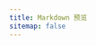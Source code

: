 ```yaml
---
title: Markdown 预览
sitemap: false
---
```

<div class="split-view">
  <div id="container"></div>
  <div class="perview-card markdown-body monaco-component">
    <div id="perview"></div>
  </div>
</div>

<script type="module" data-pjax>
  import { provideFluentDesignSystem, baseLayerLuminance, StandardLuminance } from "https://cdn.jsdelivr.net/npm/@fluentui/web-components/+esm";
  provideFluentDesignSystem().register();
  import { Marked } from "https://cdn.jsdelivr.net/npm/marked/+esm";
  import { markedHighlight } from "https://cdn.jsdelivr.net/npm/marked-highlight/+esm";
  import { HighlightJS as hljs } from "https://cdn.jsdelivr.net/npm/highlight.js/+esm";
  const marked = new Marked(
    markedHighlight({
      langPrefix: "hljs language-",
      highlight(code, lang, info) {
        const language = hljs.getLanguage(lang) ? lang : "plaintext";
        return hljs.highlight(code, { language }).value;
      }
    })
  );
  import * as monaco from "https://cdn.jsdelivr.net/npm/monaco-editor/+esm";
  if (typeof matchMedia === "function") {
    const scheme = window.matchMedia("(prefers-color-scheme: dark)");
    if (typeof scheme !== "undefined") {
      scheme.addListener(e => {
        monaco.editor.setTheme(e.matches ? "vs-dark" : "vs");
        baseLayerLuminance.withDefault(e.matches ? StandardLuminance.DarkMode : StandardLuminance.LightMode)
      });
      if (scheme.matches) {
        monaco.editor.setTheme("vs-dark");
        baseLayerLuminance.withDefault(StandardLuminance.DarkMode);
      }
    }
  }
  const editor = monaco.editor.create(document.getElementById("container"), {
    value: "# Markdown Editor",
    language: "markdown",
    automaticLayout: true,
    fontFamily: "'Cascadia Code NF', 'Cascadia Code PL', 'Cascadia Code', Consolas, 'Courier New', monospace",
    fontLigatures: "ligatures",
    minimap: {
      enabled: false
    },
    padding: {
      bottom: 4,
      top: 4
    },
    smoothScrolling: true
  });
  const perview = document.getElementById("perview");
  editor.onDidChangeModelContent(_ => perviewMarkdown());
  perviewMarkdown();
  function perviewMarkdown() {
    const value = editor.getValue();
    try {
      perview.innerHTML = marked.parse(value);
    }
    catch (ex) {
      console.error(ex);
      perview.innerText = value;
    }
  }
</script>

<style>
  @import 'https://cdn.jsdelivr.net/npm/github-markdown-css';

  div.split-view {
    width: 100%;
    height: 100%;
    display: flex;
    gap: 0.3rem;
  }

  div.split-view #container {
    display: block;
    width: 50%;
    min-height: 400px;
    box-sizing: border-box;
    background: var(--vscode-editor-background);
    border-radius: calc(var(--layer-corner-radius)* 1px);
    box-shadow: var(--elevation-shadow-card-rest);
  }

  div.split-view #container .monaco-editor,
  div.split-view #container .monaco-editor .overflow-guard {
    border-radius: inherit;
  }

  div.split-view .perview-card {
    flex: 1;
    padding: 16px;
    display: block;
    height: auto;
    width: var(--card-width, 100%);
    box-sizing: border-box;
    background: var(--vscode-editor-background);
    border: calc(var(--stroke-width)* 1px) solid var(--neutral-stroke-layer-rest);
    border-radius: calc(var(--layer-corner-radius)* 1px);
    box-shadow: var(--elevation-shadow-card-rest);
  }

  @media (max-width: 767px) {
    div.split-view {
      flex-direction: column;
    }

    div.split-view #container {
      width: 100%;
      height: 50%;
    }
  }
</style>